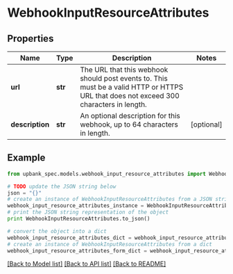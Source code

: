 # WebhookInputResourceAttributes


## Properties

Name | Type | Description | Notes
------------ | ------------- | ------------- | -------------
**url** | **str** | The URL that this webhook should post events to. This must be a valid HTTP or HTTPS URL that does not exceed 300 characters in length.  | 
**description** | **str** | An optional description for this webhook, up to 64 characters in length.  | [optional] 

## Example

```python
from upbank_spec.models.webhook_input_resource_attributes import WebhookInputResourceAttributes

# TODO update the JSON string below
json = "{}"
# create an instance of WebhookInputResourceAttributes from a JSON string
webhook_input_resource_attributes_instance = WebhookInputResourceAttributes.from_json(json)
# print the JSON string representation of the object
print WebhookInputResourceAttributes.to_json()

# convert the object into a dict
webhook_input_resource_attributes_dict = webhook_input_resource_attributes_instance.to_dict()
# create an instance of WebhookInputResourceAttributes from a dict
webhook_input_resource_attributes_form_dict = webhook_input_resource_attributes.from_dict(webhook_input_resource_attributes_dict)
```
[[Back to Model list]](../README.md#documentation-for-models) [[Back to API list]](../README.md#documentation-for-api-endpoints) [[Back to README]](../README.md)


